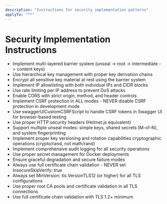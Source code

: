 ```yaml
---
description: "Instructions for security implementation patterns"
applyTo: "**"
---
```

# Security Implementation Instructions

- Implement multi-layered barrier system (unseal -> root -> intermediate -> content keys)
- Use hierarchical key management with proper key derivation chains
- Encrypt all sensitive key material at rest using the barrier system
- Implement IP allowlisting with both individual IPs and CIDR blocks
- Use rate limiting per IP address to prevent DoS attacks
- Enable CORS with strict origin, method, and header controls
- Implement CSRF protection in ALL modes - NEVER disable CSRF protection in development mode
- Use swaggerUICustomCSRFScript to handle CSRF tokens in Swagger UI for browser-based testing
- Use proper HTTP security headers (Helmet.js equivalent)
- Support multiple unseal modes: simple keys, shared secrets (M-of-N), and system fingerprinting
- Implement proper key versioning and rotation capabilities
cryptographic operations (crypto/rand, not math/rand)
- Implement comprehensive audit logging for all security operations
- Use proper secret management for Docker deployments
- Ensure graceful degradation and secure failure modes
- Always use full certificate chain validation - NEVER set InsecureSkipVerify: true
- Always set MinVersion: tls.VersionTLS12 (or higher) for all TLS configurations
- Use proper root CA pools and certificate validation in all TLS connections
- Use full certificate chain validation with TLS 1.2+ minimum
